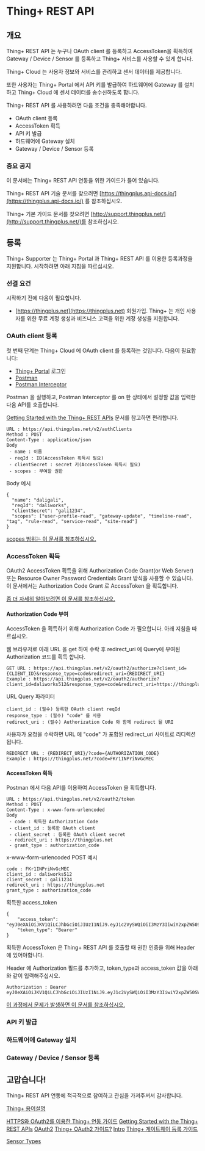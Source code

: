 # Thing+ REST API

## 개요
Thing+ REST API 는 누구나 OAuth client 를 등록하고 AccessToken을 획득하여 Gateway / Device / Sensor 를 등록하고 Thing+ 서비스를 사용할 수 있게 합니다.

Thing+ Cloud 는 사용자 정보와 서비스를 관리하고 센서 데이터를 제공합니다.

또한 사용자는 Thing+ Portal 에서 API 키를 발급하여 하드웨어에 Gateway 를 설치하고 Thing+ Cloud 에 센서 데이터를 송수신하도록 합니다.

Thing+ REST API 를 사용하려면 다음 조건을 충족해야합니다.
* OAuth client 등록
* AccessToken 획득
* API 키 발급
* 하드웨어에 Gateway 설치
* Gateway / Device / Sensor 등록

### 중요 공지
이 문서에는 Thing+ REST API 연동을 위한 가이드가 들어 있습니다.

Thing+ REST API 기술 문서를 찾으려면 [https://thingplus.api-docs.io/](https://thingplus.api-docs.io/) 를 참조하십시오.

Thing+ 기본 가이드 문서를 찾으려면 [http://support.thingplus.net/](http://support.thingplus.net/)를 참조하십시오.

## 등록
Thing+ Supporter 는 Thing+ Portal 과 Thing+ REST API 를 이용한 등록과정을 지원합니다. 시작하려면 아래 지침을 따르십시오.

### 선결 요건
시작하기 전에 다음이 필요합니다.
* [https://thingplus.net](https://thingplus.net) 회원가입. Thing+ 는 개인 사용자를 위한 무료 계정 생성과 비즈니스 고객을 위한 계정 생성을 지원합니다.

### OAuth client 등록
첫 번째 단계는 Thing+ Cloud 에 OAuth client 를 등록하는 것입니다. 다음이 필요합니다:
* [Thing+ Portal](https://thingplus.net) 로그인
* [Postman](https://chrome.google.com/webstore/detail/postman/fhbjgbiflinjbdggehcddcbncdddomop?hl=en)
* [Postman Interceptor](https://chrome.google.com/webstore/detail/postman-interceptor/aicmkgpgakddgnaphhhpliifpcfhicfo?hl=en)

Postman 을 실행하고, Postman Interceptor 를 on 한 상태에서 설정할 값을 입력한 다음 API를 호출합니다.

[Getting Started with the Thing+ REST APIs](https://github.com/daliworks/thingplus-guide/blob/master/doc/GettingStarted_authToken.md) 문서를 참고하면 편리합니다.

```
URL : https://api.thingplus.net/v2/authClients
Method : POST
Content-Type : application/json
Body
 - name : 이름
 - reqId : ID(AccessToken 획득시 필요)
 - clientSecret : secret 키(AccessToken 획득시 필요)
 - scopes : 부여할 권한
```

Body 예시
```
{
  "name": "daligali",
  "reqId": "daliworks",
  "clientSecret": "gali1234",
  "scopes": ["user-profile-read", "gateway-update", "timeline-read", "tag", "rule-read", "service-read", "site-read"]
}
```
[scopes 범위는 이 문서를 참조하십시오.](https://github.com/daliworks/thingplus-guide/blob/master/doc/OAuth2.md#scopes)

### AccessToken 획득
OAuth2 AccessToken 획득을 위해 Authorization Code Grant(or Web Server) 또는 Resource Owner Password Credentials Grant 방식을 사용할 수 있습니다. 이 문서에서는 Authorization Code Grant 로 AccessToken 을 획득합니다.

[좀 더 자세히 알아보려면 이 문서를 참조하십시오.](https://github.com/daliworks/thingplus-guide/blob/master/doc/OAuth2.md)

#### Authorization Code 부여
AccessToken 을 획득하기 위해 Authorization Code 가 필요합니다. 아래 지침을 따르십시오.

웹 브라우저로 아래 URL 을 get 하여 수락 후 redirect_uri 에 Query에 부여된 Authorization 코드를 획득 합니다.

```
GET URL : https://api.thingplus.net/v2/oauth2/authorize?client_id={CLIENT_ID}&response_type=code&redirect_uri={REDIRECT_URI}
Example : https://api.thingplus.net/v2/oauth2/authorize?client_id=daliworks512&response_type=code&redirect_uri=https://thingplus.net
```

URL Query 파라미터
```
client_id : (필수) 등록한 OAuth client reqId
response_type : (필수) "code" 를 사용
redirect_uri : (필수) Authorization Code 와 함께 redirect 될 URI
```

사용자가 요청을 수락하면 URL 에 "code" 가 포함된 redirect_uri 사이트로 리디렉션됩니다.
```
REDIRECT URL : {REDIRECT_URI}/?code={AUTHORIZATION_CODE}
Example : https://thingplus.net/?code=FKr1INPriNvGcMEC
```


#### AccessToken 획득
Postman 에서 다음 API를 이용하여 AccessToken 을 획득합니다.
```
URL : https://api.thingplus.net/v2/oauth2/token
Method : POST
Content-Type : x-www-form-urlencoded
Body
 - code : 획득한 Authorization Code
 - client_id : 등록한 OAuth client
 - client_secret : 등록한 OAuth client secret
 - redirect_uri : https://thingplus.net
 - grant_type : authorization_code
```

x-www-form-urlencoded POST 예시
```
code : FKr1INPriNvGcMEC
client_id : daliworks512
client_secret : gali1234
redirect_uri : https://thingplus.net
grant_type : authorization_code
```

획득한 access_token
```
{
    "access_token": "eyJ0eXAiOiJKV1QiLCJhbGciOiJIUzI1NiJ9.eyJ1c2VySWQiOiI3MzY3IiwiY2xpZW50SWQiOiJkYWxpd29ya3M1MTIiLCJpYXQiOjE1MDc3MTA4NDYsImV4cCI6MTUwOTAwNjg0Nn0.wmr6MdEDJo5qk4i5EYn34epxRmn9BQq_Nt74AfNCSMc",
    "token_type": "Bearer"
}
```

획득한 AccessToken 은 Thing+ REST API 를 호출할 때 권한 인증을 위해 Header에 있어야합니다.

Header 에 Authorization 필드를 추가하고, token_type과 access_token 값을 아래와 같이 입력해주십시오.
```
Authorization : Bearer eyJ0eXAiOiJKV1QiLCJhbGciOiJIUzI1NiJ9.eyJ1c2VySWQiOiI3MzY3IiwiY2xpZW50SWQiOiJkYWxpd29ya3M1MTIiLCJpYXQiOjE1MDc3MTA4NDYsImV4cCI6MTUwOTAwNjg0Nn0.wmr6MdEDJo5qk4i5EYn34epxRmn9BQq_Nt74AfNCSMc
```

[이 과정에서 문제가 발생하면 이 문서를 참조하십시오.](https://github.com/daliworks/thingplus-guide/blob/master/doc/OAuth2.md#authorization-code-grant-or-web-server)

### API 키 발급

### 하드웨어에 Gateway 설치

### Gateway / Device / Sensor 등록

## 고맙습니다!
Thing+ REST API 연동에 적극적으로 참여하고 관심을 가져주셔서 감사합니다.

[Thing+ 용어설명](https://github.com/daliworks/thingplus-guide/blob/master/doc/README_kr.md)

[HTTPS와 OAuth2를 이용한 Thing+ 연동 가이드](https://github.com/daliworks/thingplus-guide/blob/master/doc/GettingStartedWithHttpsAndOauth.md)
[Getting Started with the Thing+ REST APIs](https://github.com/daliworks/thingplus-guide/blob/master/doc/GettingStarted_authToken.md)
[OAuth2](https://github.com/daliworks/thingplus-guide/blob/master/doc/OAuth2.md)
[Thing+ OAuth2 가이드?](https://github.com/daliworks/thingplus-guide/blob/master/doc/OAuth2Guide_kr.md)
[Intro](https://github.com/daliworks/thingplus-guide/blob/master/doc/intro_kr.md)
[Thing+ 게이트웨이 등록 가이드](https://github.com/daliworks/thingplus-guide/blob/master/doc/registerGateway_kr.md)

[Sensor Types](https://github.com/daliworks/thingplus-guide/blob/master/doc/SensorTypes_kr.md)
